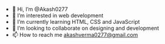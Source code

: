 - 👋 Hi, I’m @Akash0277
- 👀 I’m interested in web development
- 🌱 I’m currently learning HTML, CSS and JavaScript
- 💞️ I’m looking to collaborate on designing and development
- 📫 How to reach me akashverma0277@gmail.com

<!---
Akash0277/Akash0277 is a ✨ special ✨ repository because its `README.md` (this file) appears on your GitHub profile.
You can click the Preview link to take a look at your changes.
--->
